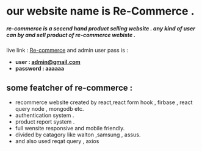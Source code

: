 # our website name is Re-Commerce .

##### re-commerce is a secend hand product selling website . any kind of user can by and sell product of re-commerce webiste .

live link : [Re-commerce](https://assignment-12-dd734.web.app)
and admin user pass is :

- **user : admin@gmail.com**
- **password : aaaaaa**
## some featcher of re-commerce :
- recommerce website created by react,react form hook , firbase , react query node , mongodb etc.
- authentication system .
- product report system .
- full wensite responsive and mobile friendly.
- divided by catagory like walton ,samsung , assus.
- and also used reqat query , axios
